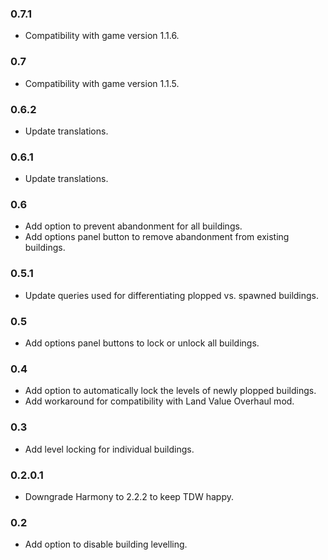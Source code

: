 ### 0.7.1
- Compatibility with game version 1.1.6.

### 0.7
- Compatibility with game version 1.1.5.

### 0.6.2
- Update translations.

### 0.6.1
- Update translations.

### 0.6
- Add option to prevent abandonment for all buildings.
- Add options panel button to remove abandonment from existing buildings.

### 0.5.1
- Update queries used for differentiating plopped vs. spawned buildings.

### 0.5
- Add options panel buttons to lock or unlock all buildings.

### 0.4
- Add option to automatically lock the levels of newly plopped buildings.
- Add workaround for compatibility with Land Value Overhaul mod.

### 0.3
- Add level locking for individual buildings.

### 0.2.0.1
- Downgrade Harmony to 2.2.2 to keep TDW happy.

### 0.2
- Add option to disable building levelling.